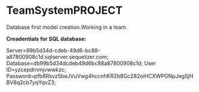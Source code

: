 # TeamSystemPROJECT
Database first model creation.Working in a team.

<b>Creadentials for SQL database:</b>

Server=99b5d34d-cdeb-49d6-bc88-a87800908c1d.sqlserver.sequelizer.com;
Database=db99b5d34dcdeb49d6bc88a87800908c1d;
User ID=yzcepdrnmjvwwkzc;
Password=pfb8Rsvz5beJVuVwg4hccnhKR2b8Gc282oiHCXWPGNpJegSjHBV8q2cb7yqYqvZ3;	
